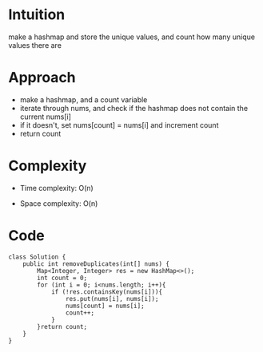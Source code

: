 # Intuition
<!-- Describe your first thoughts on how to solve this problem. -->
make a hashmap and store the unique values, and count how many unique values there are
# Approach
<!-- Describe your approach to solving the problem. -->
- make a hashmap, and a count variable
- iterate through nums, and check if the hashmap does not contain the current nums[i]
- if it doesn't, set nums[count] = nums[i] and increment count
- return count
# Complexity
- Time complexity: O(n)
<!-- Add your time complexity here, e.g. $$O(n)$$ -->

- Space complexity: O(n)
<!-- Add your space complexity here, e.g. $$O(n)$$ -->

# Code
```
class Solution {
    public int removeDuplicates(int[] nums) {
        Map<Integer, Integer> res = new HashMap<>();
        int count = 0;
        for (int i = 0; i<nums.length; i++){
            if (!res.containsKey(nums[i])){
                res.put(nums[i], nums[i]);
                nums[count] = nums[i];
                count++;
            }
        }return count;
    }
}
```
